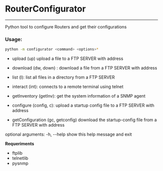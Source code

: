 # RouterConfigurator
___
Python tool to configure Routers and get their configurations 

### Usage:

```bash
python -m configurator <command> <options>*
``` 
- upload (up)         upload a file to a FTP SERVER with address <addr>
- download (dw, down) : download a file from a FTP SERVER with address <addr>
- list (l): list all files in a directory <path> from a FTP SERVER <addr>
- interact (int): connects to a remote terminal using telnet
- getInventory (getInv):
 get the system information of a SNMP agent

- configure (config, c): upload a startup config file to a FTP SERVER with address <addr>

- getConfiguration (gc, getconfig) download the startup-config file from a FTP SERVER with address <addr>

optional arguments:
  -h, --help            show this help message and exit

**Requeriments**
- ftplib
- telnetlib
- pysnmp
